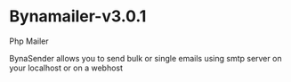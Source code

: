 # Bynamailer-v3.0.1
Php Mailer

BynaSender allows you to send bulk or single emails using smtp server on your localhost or on a webhost
